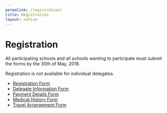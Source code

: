 ```yaml
---
permalink: /registration/
title: Registration
layout: notice
---
```

<h1>Registration</h1>

All participating schools and all schools wanting to participate must submit the forms by the <time datetime="2018-05-30">30th of May, 2018</time>.

Registration is not available for individual delegates.

<ul class="naked">
  <li><a href="/assets/pdf/registration-form.pdf" rel="noopener noreferrer">Registration Form</a></li>
  <li><a href="/assets/pdf/delegate-info-form.pdf" rel="noopener noreferrer">Delegate Information Form</a></li>
  <li><a href="/assets/pdf/payment-details.pdf" rel="noopener noreferrer">Payment Details Form</a></li>
  <li><a href="/assets/pdf/medical-history-form.pdf" rel="noopener noreferrer">Medical History Form</a></li>
  <li><a href="/assets/pdf/travel-arrangement-form.pdf" rel="noopener noreferrer">Travel Arrangement Form</a></li>
</ul>
